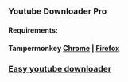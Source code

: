 ### Youtube Downloader Pro

#### Requirements:
#### Tampermonkey [Chrome](https://chrome.google.com/webstore/detail/tampermonkey/dhdgffkkebhmkfjojejmpbldmpobfkfo) | [Firefox](https://addons.mozilla.org/en-US/firefox/addon/tampermonkey/)

### [Easy youtube downloader](http://raw.github.com/zoreu/youtubedownloader/master/easyyoutubedownloader.user.js)
